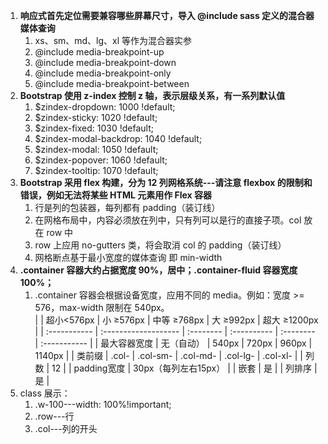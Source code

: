1. **响应式首先定位需要兼容哪些屏幕尺寸，导入 @include sass 定义的混合器媒体查询**
   1. xs、sm、md、lg、xl 等作为混合器实参
   2. @include media-breakpoint-up
   3. @include media-breakpoint-down
   4. @include media-breakpoint-only
   5. @include media-breakpoint-between
2. **Bootstrap 使用 z-index 控制 z 轴，表示层级关系，有一系列默认值**
   1. \$zindex-dropdown: 1000 !default;
   2. \$zindex-sticky: 1020 !default;
   3. \$zindex-fixed: 1030 !default;
   4. \$zindex-modal-backdrop: 1040 !default;
   5. \$zindex-modal: 1050 !default;
   6. \$zindex-popover: 1060 !default;
   7. \$zindex-tooltip: 1070 !default;
3. **Bootstrap 采用 flex 构建，分为 12 列网格系统---请注意 flexbox 的限制和错误，例如无法将某些 HTML 元素用作 Flex 容器**
   1. 行是列的包装器，每列都有 padding（装订线）
   2. 在网格布局中，内容必须放在列中，只有列可以是行的直接子项。col 放在 row 中
   3. row 上应用 no-gutters 类，将会取消 col 的 padding（装订线）
   4. 网格断点基于最小宽度的媒体查询 即 min-width
4. **.container 容器大约占据宽度 90%，居中；.container-fluid 容器宽度 100%；**
   1. .container 容器会根据设备宽度，应用不同的 media。例如：宽度 >= 576，max-width 限制在 540px。  
      |              | 超小<576px           | 小 ≥576px | 中等 ≥768px | 大 ≥992px | 超大 ≥1200px |
      | :----------- | :------------------- | :-------- | :---------- | :-------- | :----------- |
      | 最大容器宽度 | 无（自动）           | 540px     | 720px       | 960px     | 1140px       |
      | 类前缀       | .col-                | .col-sm-  | .col-md-    | .col-lg-  | .col-xl-     |
      | 列数         | 12                   |
      | padding宽度  | 30px（每列左右15px） |
      | 嵌套         | 是                   |
      | 列排序       | 是                   |
5. class 展示：
   1. .w-100---width: 100%!important;
   2. .row---行
   3. .col---列的开头